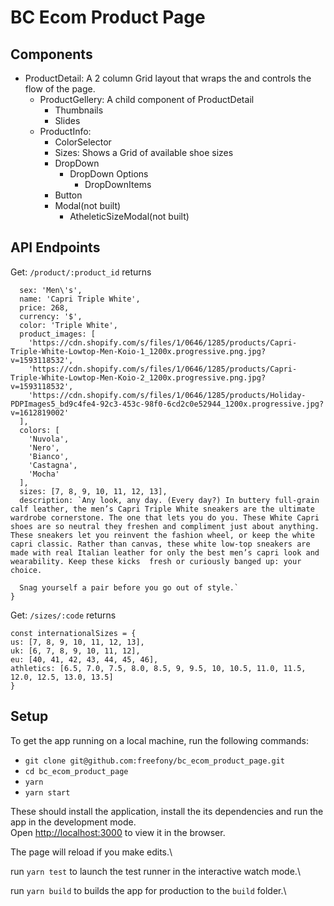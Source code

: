 # BC Ecom Product Page

## Components
- ProductDetail: A 2 column Grid layout that wraps the and controls the flow of the page.
  - ProductGellery: A child component of ProductDetail
    - Thumbnails
    - Slides
  - ProductInfo:
    - ColorSelector
    - Sizes: Shows a Grid of available shoe sizes
    - DropDown
      - DropDown Options
        - DropDownItems
    - Button
    - Modal(not built)
      - AtheleticSizeModal(not built)
    
    


## API Endpoints
Get: `/product/:product_id`
returns
```{
  sex: 'Men\'s',
  name: 'Capri Triple White',
  price: 268,
  currency: '$',
  color: 'Triple White',
  product_images: [
    'https://cdn.shopify.com/s/files/1/0646/1285/products/Capri-Triple-White-Lowtop-Men-Koio-1_1200x.progressive.png.jpg?v=1593118532',
    'https://cdn.shopify.com/s/files/1/0646/1285/products/Capri-Triple-White-Lowtop-Men-Koio-2_1200x.progressive.png.jpg?v=1593118532',
    'https://cdn.shopify.com/s/files/1/0646/1285/products/Holiday-PDPImages5_bd9c4fe4-92c3-453c-98f0-6cd2c0e52944_1200x.progressive.jpg?v=1612819002'
  ],
  colors: [
    'Nuvola',
    'Nero',
    'Bianco',
    'Castagna',
    'Mocha'
  ],
  sizes: [7, 8, 9, 10, 11, 12, 13],
  description: `Any look, any day. (Every day?) In buttery full-grain calf leather, the men’s Capri Triple White sneakers are the ultimate wardrobe cornerstone. The one that lets you do you. These White Capri shoes are so neutral they freshen and compliment just about anything. These sneakers let you reinvent the fashion wheel, or keep the white capri classic. Rather than canvas, these white low-top sneakers are made with real Italian leather for only the best men’s capri look and wearability. Keep these kicks  fresh or curiously banged up: your choice. 

  Snag yourself a pair before you go out of style.`
}
```


Get: `/sizes/:code`
  returns
  ```
  const internationalSizes = {
  us: [7, 8, 9, 10, 11, 12, 13],
  uk: [6, 7, 8, 9, 10, 11, 12],
  eu: [40, 41, 42, 43, 44, 45, 46],
  athletics: [6.5, 7.0, 7.5, 8.0, 8.5, 9, 9.5, 10, 10.5, 11.0, 11.5, 12.0, 12.5, 13.0, 13.5]
}
```

## Setup

To get the app running on a local machine, run the following commands:

- `git clone git@github.com:freefony/bc_ecom_product_page.git`
- `cd bc_ecom_product_page`
- `yarn`
- `yarn start`

These should install the application, install the its dependencies and run the app in the development mode.\
Open [http://localhost:3000](http://localhost:3000) to view it in the browser.

The page will reload if you make edits.\

run  `yarn test` to launch the test runner in the interactive watch mode.\


run `yarn build` to builds the app for production to the `build` folder.\

